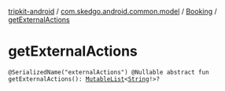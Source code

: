 [tripkit-android](../../index.md) / [com.skedgo.android.common.model](../index.md) / [Booking](index.md) / [getExternalActions](./get-external-actions.md)

# getExternalActions

`@SerializedName("externalActions") @Nullable abstract fun getExternalActions(): `[`MutableList`](https://kotlinlang.org/api/latest/jvm/stdlib/kotlin.collections/-mutable-list/index.html)`<`[`String`](https://kotlinlang.org/api/latest/jvm/stdlib/kotlin/-string/index.html)`!>?`